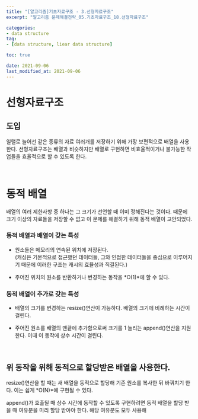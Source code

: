 ```yaml
---
title: "[알고리즘]기초자료구조 - 3.선형자료구조"
excerpt: "알고리즘 문제해결전략_05.기초자료구조_18.선형자료구조"

categories:
- data structure
tag:
- [data structure, liear data structure]

toc: true

date: 2021-09-06
last_modified_at: 2021-09-06
---
```


# 선형자료구조

## 도입
일렬로 늘어선 같은 종류의 자료 여러개를 저장하기 위해 가장 보편적으로 배열을 사용한다. 선형자료구조는 배열과 비슷하지만 배열로 구현하면 비효율적이거나 불가능한 작업들을 효율적으로 할 수 있도록 한다. 

<br>

# 동적 배열
배열의 여러 제한사항 중 하나는 그 크기가 선언할 때 이미 정해진다는 것이다. 때문에 크기 이상의 자료들을 저장할 수 없고 이 문제를 해결하기 위해 동적 배열이 고안되었다.

### 동적 배열과 배열이 갖는 특성
- 원소들은 메모리의 연속된 위치에 저장된다.  
    (캐싱은 기본적으로 접근했던 데이터들, 그와 인접한 데이터들을 중심으로 이루어지기 때문에 이러한 구조는 캐시의 효율성과 직결된다.)  

- 주어진 위치의 원소를 반환하거나 변경하는 동작을 *O(1)*에 할 수 있다.

### 동적 배열이 추가로 갖는 특성
- 배열의 크기를 변경하는 resize()연산이 가능하다. 배열의 크기에 비례하는 시간이 걸린다.  

- 주어진 원소를 배열의 맨끝에 추가함으로써 크기를 1 늘리는 append()연산을 지원한다. 이때 이 동작에 상수 시간이 걸린다.

<br>

## 위 동작을 위해 동적으로 할당받은 배열을 사용한다.
resize()연산을 할 때는 새 배열을 동적으로 할당해 기존 원소를 복사한 뒤 바꿔치기 한다. 이는 쉽게 *O(N)*에 구현될 수 있다.

append()가 호출될 때 상수 시간에 동작할 수 있도록 구현하려면 동적 배열을 할당 받을 때 여유분을 미리 할당 받아야 한다. 해당 여유분도 모두 사용해 
